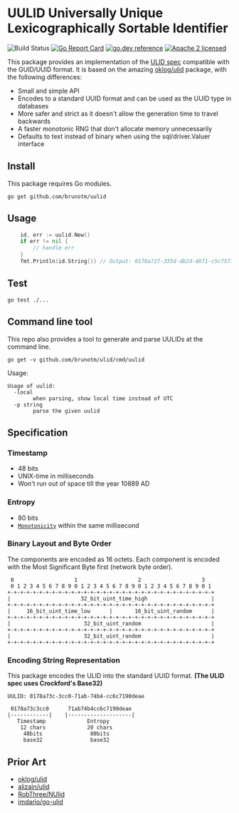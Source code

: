 # UULID Universally Unique Lexicographically Sortable Identifier

![Build Status](https://github.com/brunotm/uulid/actions/workflows/test.yml/badge.svg)
[![Go Report Card](https://goreportcard.com/badge/brunotm/uulid?cache=0)](https://goreportcard.com/report/brunotm/uulid)
[![go.dev reference](https://img.shields.io/badge/go.dev-reference-007d9c?logo=go&logoColor=white&style=flat-square)](https://pkg.go.dev/github.com/brunotm/uulid)
[![Apache 2 licensed](https://img.shields.io/badge/license-Apache2-blue.svg)](https://raw.githubusercontent.com/brunotm/uulid/master/LICENSE)

This package provides an implementation of the [ULID spec](https://github.com/ulid/spec) compatible with the GUID/UUID format.
It is based on the amazing [oklog/ulid](https://github.com/oklog/ulid) package, with the following differences:

* Small and simple API
* Encodes to a standard UUID format and can be used as the UUID type in databases
* More safer and strict as it doesn't allow the generation time to travel backwards
* A faster monotonic RNG that don't allocate memory unnecessarily
* Defaults to text instead of binary when using the sql/driver.Valuer interface

## Install

This package requires Go modules.

```shell
go get github.com/brunotm/uulid
```

## Usage

```go
    id, err := uulid.New()
    if err != nil {
        // handle err
    }
    fmt.Println(id.String()) // Output: 0178a727-335d-db2d-4671-c5c757718d7c
```

## Test

```shell
go test ./...
```

## Command line tool

This repo also provides a tool to generate and parse UULIDs at the command line.

```shell
go get -v github.com/brunotm/ulid/cmd/uulid
```

Usage:

```shell
Usage of uulid:
  -local
        when parsing, show local time instead of UTC
  -p string
        parse the given uulid
```

## Specification

### Timestamp

* 48 bits
* UNIX-time in milliseconds
* Won't run out of space till the year 10889 AD

### Entropy

* 80 bits
* [`Monotonicity`](https://godoc.org/github.com/oklog/ulid#Monotonic) within the same millisecond

### Binary Layout and Byte Order

The components are encoded as 16 octets. Each component is encoded with the Most Significant Byte first (network byte order).

```text
 0                   1                   2                   3
 0 1 2 3 4 5 6 7 8 9 0 1 2 3 4 5 6 7 8 9 0 1 2 3 4 5 6 7 8 9 0 1
+-+-+-+-+-+-+-+-+-+-+-+-+-+-+-+-+-+-+-+-+-+-+-+-+-+-+-+-+-+-+-+-+
|                      32_bit_uint_time_high                    |
+-+-+-+-+-+-+-+-+-+-+-+-+-+-+-+-+-+-+-+-+-+-+-+-+-+-+-+-+-+-+-+-+
|     16_bit_uint_time_low      |       16_bit_uint_random      |
+-+-+-+-+-+-+-+-+-+-+-+-+-+-+-+-+-+-+-+-+-+-+-+-+-+-+-+-+-+-+-+-+
|                       32_bit_uint_random                      |
+-+-+-+-+-+-+-+-+-+-+-+-+-+-+-+-+-+-+-+-+-+-+-+-+-+-+-+-+-+-+-+-+
|                       32_bit_uint_random                      |
+-+-+-+-+-+-+-+-+-+-+-+-+-+-+-+-+-+-+-+-+-+-+-+-+-+-+-+-+-+-+-+-+
```

### Encoding String Representation

This package encodes the ULID into the standard UUID format. **(The ULID spec uses Crockford's Base32)**

```text
UULID: 0178a73c-3cc0-71ab-74b4-cc6c7190deae

 0178a73c3cc0      71ab74b4cc6c7190deae
|------------|    |--------------------|
   Timestamp             Entropy
    12 chars             20 chars
     48bits               80bits
     base32               base32
```

## Prior Art

* [oklog/ulid](https://github.com/oklog/ulid)
* [alizain/ulid](https://github.com/alizain/ulid)
* [RobThree/NUlid](https://github.com/RobThree/NUlid)
* [imdario/go-ulid](https://github.com/imdario/go-ulid)
